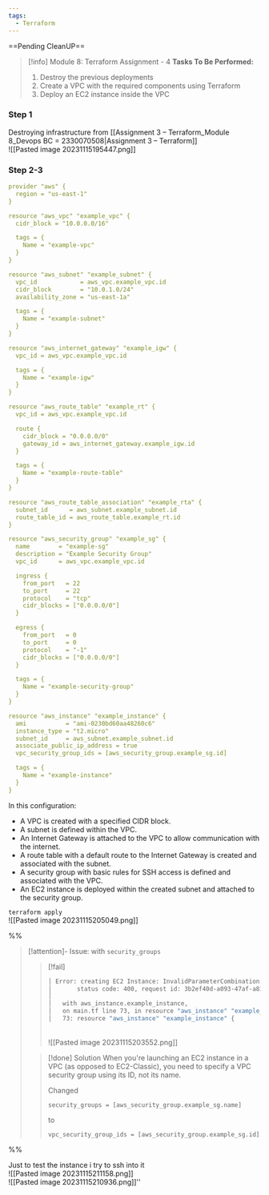 ```yaml
---
tags:
  - Terraform
---
```

==Pending CleanUP==
> [!info] Module 8: Terraform Assignment - 4
> **Tasks To Be Performed:** 
> 1. Destroy the previous deployments 
> 2. Create a VPC with the required components using Terraform 
> 3. Deploy an EC2 instance inside the VPC

### Step 1
Destroying infrastructure from [[Assignment 3 – Terraform_Module 8_Devops BC = 2330070508|Assignment 3 – Terraform]]
<br>![[Pasted image 20231115195447.png]]

### Step 2-3

```yaml
provider "aws" {
  region = "us-east-1"
}

resource "aws_vpc" "example_vpc" {
  cidr_block = "10.0.0.0/16"

  tags = {
    Name = "example-vpc"
  }
}

resource "aws_subnet" "example_subnet" {
  vpc_id            = aws_vpc.example_vpc.id
  cidr_block        = "10.0.1.0/24"
  availability_zone = "us-east-1a"

  tags = {
    Name = "example-subnet"
  }
}

resource "aws_internet_gateway" "example_igw" {
  vpc_id = aws_vpc.example_vpc.id

  tags = {
    Name = "example-igw"
  }
}

resource "aws_route_table" "example_rt" {
  vpc_id = aws_vpc.example_vpc.id

  route {
    cidr_block = "0.0.0.0/0"
    gateway_id = aws_internet_gateway.example_igw.id
  }

  tags = {
    Name = "example-route-table"
  }
}

resource "aws_route_table_association" "example_rta" {
  subnet_id      = aws_subnet.example_subnet.id
  route_table_id = aws_route_table.example_rt.id
}

resource "aws_security_group" "example_sg" {
  name        = "example-sg"
  description = "Example Security Group"
  vpc_id      = aws_vpc.example_vpc.id

  ingress {
    from_port   = 22
    to_port     = 22
    protocol    = "tcp"
    cidr_blocks = ["0.0.0.0/0"]
  }

  egress {
    from_port   = 0
    to_port     = 0
    protocol    = "-1"
    cidr_blocks = ["0.0.0.0/0"]
  }

  tags = {
    Name = "example-security-group"
  }
}

resource "aws_instance" "example_instance" {
  ami           = "ami-0230bd60aa48260c6"
  instance_type = "t2.micro"
  subnet_id     = aws_subnet.example_subnet.id
  associate_public_ip_address = true
  vpc_security_group_ids = [aws_security_group.example_sg.id]

  tags = {
    Name = "example-instance"
  }
}
```
In this configuration:

- A VPC is created with a specified CIDR block.
- A subnet is defined within the VPC.
- An Internet Gateway is attached to the VPC to allow communication with the internet.
- A route table with a default route to the Internet Gateway is created and associated with the subnet.
- A security group with basic rules for SSH access is defined and associated with the VPC.
- An EC2 instance is deployed within the created subnet and attached to the security group.

`terraform apply`
<br>![[Pasted image 20231115205049.png]]

%%
> [!attention]- Issue: with `security_groups`
> 
> > [!fail]
> > ```bash
> > │ Error: creating EC2 Instance: InvalidParameterCombination: The parameter groupName cannot be used with the parameter subnet
> > │       status code: 400, request id: 3b2ef40d-a093-47af-a83f-b2d49d08a006
> > │
> > │   with aws_instance.example_instance,
> > │   on main.tf line 73, in resource "aws_instance" "example_instance":
> > │   73: resource "aws_instance" "example_instance" {
> > ```
> > <br>![[Pasted image 20231115203552.png]]
> > 
> 
> > [!done] Solution
> > When you're launching an EC2 instance in a VPC (as opposed to EC2-Classic), you need to specify a VPC security group using its ID, not its name.
> > 
> > Changed 
> > ```
> > security_groups = [aws_security_group.example_sg.name]
> > ```
> > to 
> > ```
> > vpc_security_group_ids = [aws_security_group.example_sg.id]
> > ```
> > 
> > 

%%

Just to test the instance i try to ssh into it
<br>![[Pasted image 20231115211158.png]]
<br>![[Pasted image 20231115210936.png]]''